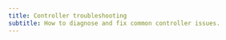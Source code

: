 ```yaml
---
title: Controller troubleshooting
subtitle: How to diagnose and fix common controller issues.
---
```

